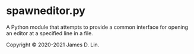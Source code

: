 # spawneditor.py

A Python module that attempts to provide a common interface for opening an
editor at a specified line in a file.

Copyright © 2020-2021 James D. Lin.

